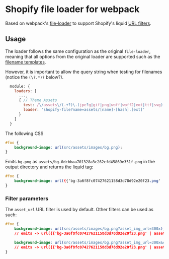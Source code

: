# Shopify file loader for webpack

Based on webpack's [file-loader](https://github.com/webpack/file-loader) to support Shopify's liquid [URL filters](https://help.shopify.com/themes/liquid/filters/url-filters).

## Usage

The loader follows the same configuration as the original `file-loader`, meaning that all options from the original loader are supported such as the [filename templates](https://github.com/webpack/file-loader#filename-templates).

However, it is important to allow the query string when testing for filenames (notice the `(\?.*)?` below?).

```js
  module: {
    loaders: [
      ...,
      { // Theme Assets
        test: /\/assets\/(.+?)\.(jpe?g|gif|png|woff|woff2|eot|ttf|svg)(\?.*)?$/,
        loader: 'shopify-file?name=assets/[name]-[hash].[ext]'
      }
    ]
  }
```

The following CSS

```css
#foo {
    background-image: url(src/assets/images/bg.png);
}
```

Emits `bg.png` as `assets/bg-0dcbbaa701328a3c262cfd45869e351f.png` in the output directory and returns the liquid tag:

```css
#foo {
    background-image: url({{'bg-3a6f8fc07427621158d3d78d92e20f23.png' | asset_url}});
}
```

### Filter parameters

The `asset_url` URL filter is used by default. Other filters can be used as such:

```css
#foo {
    background-image: url(src/assets/images/bg.png?asset_img_url=300x);
    // emits -> url({{'bg-3a6f8fc07427621158d3d78d92e20f23.png' | asset_img_url: '300x'}})

    background-image: url(src/assets/images/bg.png?asset_img_url=300x&crop=bottom);
    // emits -> url({{'bg-3a6f8fc07427621158d3d78d92e20f23.png' | asset_img_url: '300x', crop: 'bottom'}})
}
```